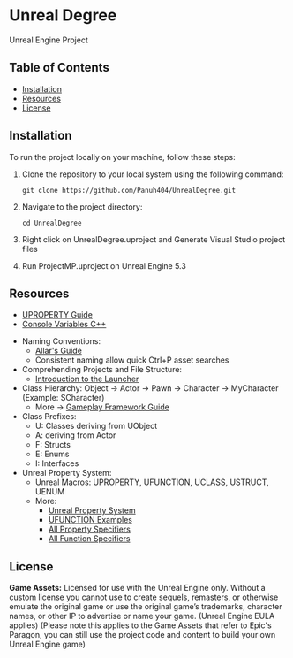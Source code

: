 # Unreal Degree
Unreal Engine Project

## Table of Contents

- [Installation](#installation)
- [Resources](#resources)
- [License](#license)

## Installation

To run the project locally on your machine, follow these steps:

1. Clone the repository to your local system using the following command:

   ```shell
   git clone https://github.com/Panuh404/UnrealDegree.git
   ```

2. Navigate to the project directory:

   ```shell
   cd UnrealDegree
   ```

3. Right click on UnrealDegree.uproject and Generate Visual Studio project files

4. Run ProjectMP.uproject on Unreal Engine 5.3

## Resources

+ [UPROPERTY Guide](https://benui.ca/unreal/uproperty/)
+ [Console Variables C++](https://docs.unrealengine.com/5.2/en-US/console-varaibles-cplusplus-in-unreal-engine/)

- Naming Conventions:
   + [Allar's Guide](https://github.com/Allar/ue5-style-guide)
   + Consistent naming allow quick Ctrl+P asset searches
- Comprehending Projects and File Structure:
   + [Introduction to the Launcher](https://dev.epicgames.com/community/learning/courses/qpR/unreal-engine-comprehending-projects-and-file-structure/jR8/introduction-to-the-launcher)
- Class Hierarchy: Object -> Actor -> Pawn -> Character -> MyCharacter (Example: SCharacter)
  - More -> [Gameplay Framework Guide](https://www.tomlooman.com/unreal-engine-gameplay-framework/)
- Class Prefixes:
  - U: Classes deriving from UObject
  - A: deriving from Actor
  - F: Structs
  - E: Enums
  - I: Interfaces
- Unreal Property System:
  - Unreal Macros: UPROPERTY, UFUNCTION, UCLASS, USTRUCT, UENUM
  - More:
    * [Unreal Property System](https://www.unrealengine.com/en-US/blog/unreal-property-system-reflection)
    * [UFUNCTION Examples](https://www.tomlooman.com/unreal-engine-ufunction-specifiers/)
    * [All Property Specifiers](https://docs.unrealengine.com/5.2/en-US/unreal-engine-uproperty-specifiers/)
    * [All Function Specifiers](https://docs.unrealengine.com/5.2/en-US/function-specifiers/)


## License

**Game Assets:** Licensed for use with the Unreal Engine only. Without a custom license you cannot use to create sequels, remasters, or otherwise emulate the original game or use the original game’s trademarks, character names, or other IP to advertise or name your game. (Unreal Engine EULA applies) (Please note this applies to the Game Assets that refer to Epic's Paragon, you can still use the project code and content to build your own Unreal Engine game)